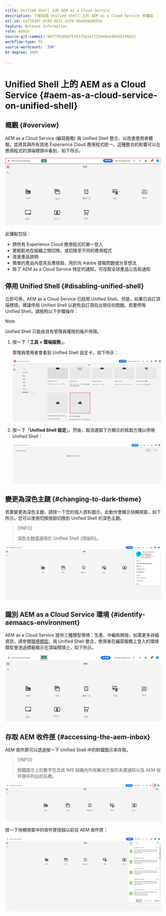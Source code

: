 ```yaml
---
title: Unified Shell 上的 AEM as a Cloud Service
description: 了解有關 Unified Shell 上的 AEM as a Cloud Service 的權益
exl-id: ea739307-dc99-4621-a239-dbe60ab6b52e
feature: Release Information
role: Admin
source-git-commit: 90f7f6209df5f837583a7225940a5984551f6622
workflow-type: ht
source-wordcount: '390'
ht-degree: 100%

---
```


# Unified Shell 上的 AEM as a Cloud Service {#aem-as-a-cloud-service-on-unified-shell}

## 概觀 {#overview}

AEM as a Cloud Service (編寫服務) 與 Unified Shell 整合，以改進使用者體驗，並將其與所有其他 Experience Cloud 應用程式統一。這種整合的影響可以在應用程式的頂端標頭中看到，如下所示。

![影像](/help/overview/assets/unifiedshell_header.png)

此優點包括：

* 跨所有 Experience Cloud 應用程式的單一登入
* 更輕鬆地在組織之間切換，或切換至不同的應用程式
* 改進產品說明
* 簡單的產品內意見反應按鈕，用於向 Adobe 提報問題或分享想法
* 除了 AEM as a Cloud Service 特定的通知，可存取全球產品公告和通知

## 停用 Unified Shell {#disabling-unified-shell}

立即可用，AEM as a Cloud Service 已啟用 Unified Shell。但是，如果已自訂頂端標頭，建議停用 Unified Shell 以避免自訂項目出現任何問題。若要停用 Unified Shell，請按照以下步驟操作：

>[!NOTE]
>Unified Shell 只能由具有管理員權限的帳戶停用。

1. 按一下「**工具 > 雲端服務**」。

   管理員使用者會看到 Unified Shell 設定卡，如下所示：

   ![影像](/help/overview/assets/unifiedshell2.png)

1. 按一下「**Unified Shell 設定**」。然後，取消選取下方顯示的核取方塊以停用 Unified Shell：

   ![影像](/help/overview/assets/unifiedshell3.png)

## 變更為深色主題 {#changing-to-dark-theme}

若要變更為深色主題，請按一下您的個人資料圖示。此動作會顯示快顯視窗，如下所示。您可以使用切換按鈕切換到 Unified Shell 的深色主題。

>[!INFO]
>
>深色主題僅適用於 Unified Shell (頂端列)。

![影像](/help/overview/assets/unifiedshell4.png)

## 識別 AEM as a Cloud Service 環境 {#identify-aemaacs-environment}

AEM as a Cloud Service 提供三種類型環境：生產、中繼和開發。如需更多詳細資訊，請參閱[環境類型](https://experienceleague.adobe.com/docs/experience-manager-cloud-service/content/implementing/using-cloud-manager/manage-environments.html)。與 Unified Shell 整合，使用者在編寫服務上登入的環境類型會透過標籤顯示在頂端標頭上，如下所示。

![影像](/help/overview/assets/unifiedshell_header_label.png)

## 存取 AEM 收件匣 {#accessing-the-aem-inbox}

AEM 收件匣可以透過按一下 Unified Shell 中的鈴鐺圖示來存取。

>[!INFO]
>
> 鈴鐺圖示上的數字包含該 IMS 組織內所有解決方案的未讀通知以及 AEM 收件匣中列出的任務。

![影像](/help/overview/assets/unifiedshell5.png)

按一下快顯視窗中的收件匣按鈕以前往 AEM 收件匣：

![影像](/help/overview/assets/unifiedshell6.png)
